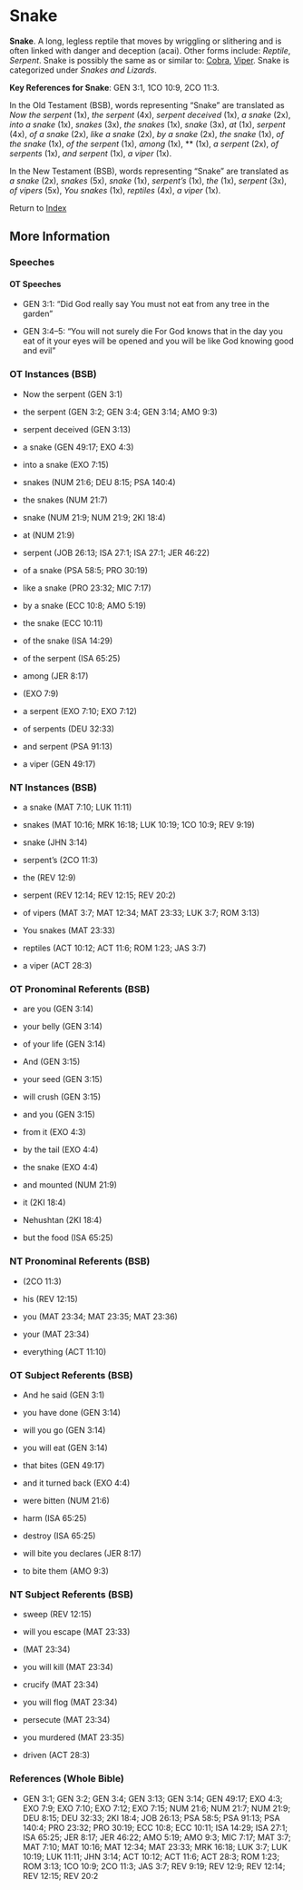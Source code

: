 # Snake
**Snake**. 
A long, legless reptile that moves by wriggling or slithering and is often linked with danger and deception (acai). 
Other forms include: 
*Reptile*, *Serpent*. 
Snake is possibly the same as or similar to: 
[Cobra](Cobra.md), [Viper](Viper.md). 
Snake is categorized under _Snakes and Lizards_. 


**Key References for Snake**: 
GEN 3:1, 1CO 10:9, 2CO 11:3. 


In the Old Testament (BSB), words representing “Snake” are translated as 
*Now the serpent* (1x), *the serpent* (4x), *serpent deceived* (1x), *a snake* (2x), *into a snake* (1x), *snakes* (3x), *the snakes* (1x), *snake* (3x), *at* (1x), *serpent* (4x), *of a snake* (2x), *like a snake* (2x), *by a snake* (2x), *the snake* (1x), *of the snake* (1x), *of the serpent* (1x), *among* (1x), ** (1x), *a serpent* (2x), *of serpents* (1x), *and serpent* (1x), *a viper* (1x). 


In the New Testament (BSB), words representing “Snake” are translated as 
*a snake* (2x), *snakes* (5x), *snake* (1x), *serpent’s* (1x), *the* (1x), *serpent* (3x), *of vipers* (5x), *You snakes* (1x), *reptiles* (4x), *a viper* (1x). 


Return to [Index](00-Index.md)

## More Information

### Speeches

#### OT Speeches

* GEN 3:1: “Did God really say You must not eat from any tree in the garden”

* GEN 3:4–5: “You will not surely die For God knows that in the day you eat of it your eyes will be opened and you will be like God knowing good and evil”

### OT Instances (BSB)

* Now the serpent (GEN 3:1)

* the serpent (GEN 3:2; GEN 3:4; GEN 3:14; AMO 9:3)

* serpent deceived (GEN 3:13)

* a snake (GEN 49:17; EXO 4:3)

* into a snake (EXO 7:15)

* snakes (NUM 21:6; DEU 8:15; PSA 140:4)

* the snakes (NUM 21:7)

* snake (NUM 21:9; NUM 21:9; 2KI 18:4)

* at (NUM 21:9)

* serpent (JOB 26:13; ISA 27:1; ISA 27:1; JER 46:22)

* of a snake (PSA 58:5; PRO 30:19)

* like a snake (PRO 23:32; MIC 7:17)

* by a snake (ECC 10:8; AMO 5:19)

* the snake (ECC 10:11)

* of the snake (ISA 14:29)

* of the serpent (ISA 65:25)

* among (JER 8:17)

*  (EXO 7:9)

* a serpent (EXO 7:10; EXO 7:12)

* of serpents (DEU 32:33)

* and serpent (PSA 91:13)

* a viper (GEN 49:17)



### NT Instances (BSB)

* a snake (MAT 7:10; LUK 11:11)

* snakes (MAT 10:16; MRK 16:18; LUK 10:19; 1CO 10:9; REV 9:19)

* snake (JHN 3:14)

* serpent’s (2CO 11:3)

* the (REV 12:9)

* serpent (REV 12:14; REV 12:15; REV 20:2)

* of vipers (MAT 3:7; MAT 12:34; MAT 23:33; LUK 3:7; ROM 3:13)

* You snakes (MAT 23:33)

* reptiles (ACT 10:12; ACT 11:6; ROM 1:23; JAS 3:7)

* a viper (ACT 28:3)



### OT Pronominal Referents (BSB)

* are you (GEN 3:14)

* your belly (GEN 3:14)

* of your life (GEN 3:14)

* And (GEN 3:15)

* your seed (GEN 3:15)

* will crush (GEN 3:15)

* and you (GEN 3:15)

* from it (EXO 4:3)

* by the tail (EXO 4:4)

* the snake (EXO 4:4)

* and mounted (NUM 21:9)

* it (2KI 18:4)

* Nehushtan (2KI 18:4)

* but the food (ISA 65:25)



### NT Pronominal Referents (BSB)

*  (2CO 11:3)

* his (REV 12:15)

* you (MAT 23:34; MAT 23:35; MAT 23:36)

* your (MAT 23:34)

* everything (ACT 11:10)



### OT Subject Referents (BSB)

* And he said (GEN 3:1)

* you have done (GEN 3:14)

* will you go (GEN 3:14)

* you will eat (GEN 3:14)

* that bites (GEN 49:17)

* and it turned back (EXO 4:4)

* were bitten (NUM 21:6)

* harm (ISA 65:25)

* destroy (ISA 65:25)

* will bite you declares (JER 8:17)

* to bite them (AMO 9:3)



### NT Subject Referents (BSB)

* sweep (REV 12:15)

* will you escape (MAT 23:33)

*  (MAT 23:34)

* you will kill (MAT 23:34)

* crucify (MAT 23:34)

* you will flog (MAT 23:34)

* persecute (MAT 23:34)

* you murdered (MAT 23:35)

* driven (ACT 28:3)



### References (Whole Bible)

* GEN 3:1; GEN 3:2; GEN 3:4; GEN 3:13; GEN 3:14; GEN 49:17; EXO 4:3; EXO 7:9; EXO 7:10; EXO 7:12; EXO 7:15; NUM 21:6; NUM 21:7; NUM 21:9; DEU 8:15; DEU 32:33; 2KI 18:4; JOB 26:13; PSA 58:5; PSA 91:13; PSA 140:4; PRO 23:32; PRO 30:19; ECC 10:8; ECC 10:11; ISA 14:29; ISA 27:1; ISA 65:25; JER 8:17; JER 46:22; AMO 5:19; AMO 9:3; MIC 7:17; MAT 3:7; MAT 7:10; MAT 10:16; MAT 12:34; MAT 23:33; MRK 16:18; LUK 3:7; LUK 10:19; LUK 11:11; JHN 3:14; ACT 10:12; ACT 11:6; ACT 28:3; ROM 1:23; ROM 3:13; 1CO 10:9; 2CO 11:3; JAS 3:7; REV 9:19; REV 12:9; REV 12:14; REV 12:15; REV 20:2



